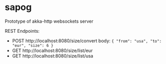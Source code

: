 # sapog
Prototype of akka-http websockets server

REST Endpoints:
- POST http://localhost:8080/size/convert
body: `{
	"from": "usa",
	"to": "eur",
	"size": 6
}`
- GET http://localhost:8080/size/list/eur
- GET http://localhost:8080/size/list/usa